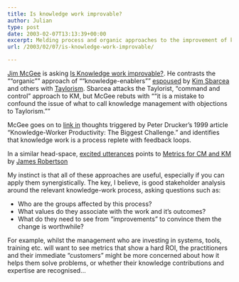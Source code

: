```yaml
---
title: Is knowledge work improvable?
author: Julian
type: post
date: 2003-02-07T13:13:39+00:00
excerpt: Melding process and organic approaches to the improvement of knowledge-creating processes
url: /2003/02/07/is-knowledge-work-improvable/

---
```

[Jim McGee][1] is asking [Is Knowledge work improvable?][2]. He contrasts the <q cite="http://www.gurustrategic.com/pdf/Knowledge-Net.pdf">&#8220;organic&#8221;</q> approach of <q cite="http://www.gurustrategic.com/pdf/Knowledge-Net.pdf">&#8220;knowledge-enablers&#8221;</q> [espoused][3] by [Kim Sbarcea][4] and others with [Taylorism][5]. Sbarcea attacks the Taylorist, &#8220;command and control&#8221; approach to KM, but McGee rebuts with <q cite="http://www.mcgeesmusings.net/2003/02/06.html#a2955">&#8220;it is a mistake to confound the issue of what to call knowledge management with objections to Taylorism.&#8221;</q>
  
McGee goes on to [link in][6] thoughts triggered by Peter Drucker&#8217;s 1999 article &#8220;Knowledge-Worker Productivity: The Biggest Challenge.&#8221; and identifies that knowledge work is a process replete with feedback loops.

In a similar head-space, [excited utterances][7] points to [Metrics for CM and KM][8] by [James Robertson][9]

My instinct is that all of these approaches are useful, especially if you can apply them synergistically. The key, I believe, is good stakeholder analysis around the relevant knowledge-work process, asking questions such as:

  * Who are the groups affected by this process? 
  * What values do they associate with the work and it&#8217;s outcomes?
  * What do they need to see from &#8220;improvements&#8221; to convince them the change is worthwhile?

For example, whilst the management who are investing in systems, tools, training etc. will want to see metrics that show a hard ROI, the practitioners and their immediate &#8220;customers&#8221; might be more concerned about how it helps them solve problems, or whether their knowledge contributions and expertise are recognised&#8230;

 [1]: http://www.mcgeesmusings.net/index.html
 [2]: http://www.mcgeesmusings.net/2003/02/06.html#a2955 "McGee's Musings"
 [3]: http://www.gurustrategic.com/pdf/Knowledge-Net.pdf
 [4]: http://www.asla.nsw.edu.au/asla2002/sbarceak.htm
 [5]: http://www.fordham.edu/halsall/mod/1911taylor.html
 [6]: http://www.mcgeesmusings.net/2003/02/06.html#a2954
 [7]: http://excitedutterances.blogspot.com/
 [8]: http://www.steptwo.com.au/papers/kmc_metrics/index.html
 [9]: http://steptwo.com.au/about/staff/jamesr/index.html